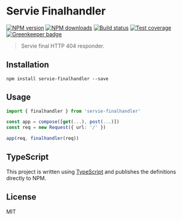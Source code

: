 # Servie Finalhandler

[![NPM version][npm-image]][npm-url]
[![NPM downloads][downloads-image]][downloads-url]
[![Build status][travis-image]][travis-url]
[![Test coverage][coveralls-image]][coveralls-url]
[![Greenkeeper badge](https://badges.greenkeeper.io/blakeembrey/node-servie-finalhandler.svg)](https://greenkeeper.io/)

> Servie final HTTP 404 responder.

## Installation

```
npm install servie-finalhandler --save
```

## Usage

```ts
import { finalhandler } from 'servie-finalhandler'

const app = compose([get(...), post(...)])
const req = new Request({ url: '/' })

app(req, finalhandler(req))
```

## TypeScript

This project is written using [TypeScript](https://github.com/Microsoft/TypeScript) and publishes the definitions directly to NPM.

## License

MIT

[npm-image]: https://img.shields.io/npm/v/servie-finalhandler.svg?style=flat
[npm-url]: https://npmjs.org/package/servie-finalhandler
[downloads-image]: https://img.shields.io/npm/dm/servie-finalhandler.svg?style=flat
[downloads-url]: https://npmjs.org/package/servie-finalhandler
[travis-image]: https://img.shields.io/travis/blakeembrey/node-servie-finalhandler.svg?style=flat
[travis-url]: https://travis-ci.org/blakeembrey/node-servie-finalhandler
[coveralls-image]: https://img.shields.io/coveralls/blakeembrey/node-servie-finalhandler.svg?style=flat
[coveralls-url]: https://coveralls.io/r/blakeembrey/node-servie-finalhandler?branch=master
